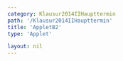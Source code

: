 ```yaml
---
category: Klausur2014IIHaupttermin
path: '/Klausur2014IIHaupttermin'
title: 'AppletB2'
type: 'Applet'

layout: nil
---
```

<link type="text/css" href="https://cdnjs.cloudflare.com/ajax/libs/jsxgraph/0.99.6/jsxgraph.css"><link rel="stylesheet" type="text/css" href="//cdnjs.cloudflare.com/ajax/libs/jsxgraph/0.99.7/jsxgraph.css" />
<div id="bd7d219c-d360-4e0d-a5fe-6c0e37f1acfa" class="jxgbox" style="width:500px; height:500px">
<script type="text/javascript">
    (function() {
	const board = JXG.JSXGraph.initBoard('bd7d219c-d360-4e0d-a5fe-6c0e37f1acfa', {
    							boundingbox: [-10, 15, 10, -5],
                  axis: false
              });
var M = board.create('point', [0,0], {name:'M', color:'red', fixed:true, size:2, label:{fontsize:15}});
var A = board.create('point', [-6,0], {name:'A', color:'red', fixed:true, size:2, label:{fontsize:15, offset:[-15,15]}});
var C = board.create('point', [6,0], {name:'C', color:'red', fixed:true, size:2, label:{fontsize:15}});
var B = board.create('point', [2*Math.sin(315/180*Math.PI), 2*Math.sin(315/180*Math.PI)], {name:'B', fixed:true, color:'red', size:2, label:{fontsize:15}});
var D = board.create('point', [2*Math.sin(45/180*Math.PI), 2*Math.sin(45/180*Math.PI)], {name:'D', fixed:true, color:'red', size:2, label:{fontsize:15}});
board.create('polygon', [A,B,D]);
var S = board.create('point', [0,9], {color:'red', name:'S', fixed:true, size:2, label:{fontsize:15}});
board.create('segment', [A,B], {color:'red'});
board.create('segment', [B,C], {color:'red'});
board.create('segment', [C,D], {color:'red'});
board.create('segment', [D,A], {color:'red'});
board.create('segment', [B,D], {color:'gray', strokeWidth:2});
board.create('segment', [A,C], {color:'gray', strokeWidth:2});
board.create('segment', [M,S], {color:'gray', strokeWidth:2});
board.create('angle', [S,M,A], {orthotype:'sectordot', name:' ', radius:1.2});
var AS = board.create('segment', [A,S], {color:'red'});
board.create('segment', [B,S], {color:'red'});
board.create('segment', [C,S], {color:'red'});
board.create('segment', [D,S], {color:'red'});
var alpha = board.create('angle', [C,A,S], {orthotype:'sectordot', name:'&alpha;', radius:1.5, label:{fontsize:15}});

var P = board.create('glider', [-3.23,4.16,AS], {name:'P', color:'orange', size:2, label:{fontsize:15}});
var H = board.create('point', [function(){return P.X();}, 0], {name:'H', color:'green', fixed:true, size:2, label:{fontsize:15}});
board.create('segment', [A,P], {color:'purple'});
board.create('segment', [B,P], {color:'green'});
board.create('segment', [C,P], {color:'green'});
board.create('segment', [C,P], {color:'green'});
board.create('segment', [H,P], {color:'gray', strokeWidth:2});

board.create('text', [-6,10,function(){return 'x = '+ JXG.toFixed(Math.sqrt((6+P.X())*(6+P.X())+P.Y()*P.Y()) ,2) + 'cm';}], {fontsize:18, color:'purple'});
 })(); </script>
  </div>
